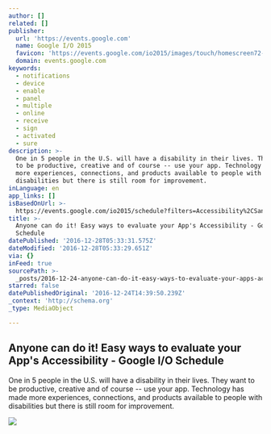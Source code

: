 ```yaml
---
author: []
related: []
publisher:
  url: 'https://events.google.com'
  name: Google I/O 2015
  favicon: 'https://events.google.com/io2015/images/touch/homescreen72-fav.png'
  domain: events.google.com
keywords:
  - notifications
  - device
  - enable
  - panel
  - multiple
  - online
  - receive
  - sign
  - activated
  - sure
description: >-
  One in 5 people in the U.S. will have a disability in their lives. They want
  to be productive, creative and of course -- use your app. Technology has made
  more experiences, connections, and products available to people with
  disabilities but there is still room for improvement.
inLanguage: en
app_links: []
isBasedOnUrl: >-
  https://events.google.com/io2015/schedule?filters=Accessibility%2CSandbox%20talks&sid=9259a197-b6d4-e411-b87f-00155d5066d7#day1/9259a197-b6d4-e411-b87f-00155d5066d7
title: >-
  Anyone can do it! Easy ways to evaluate your App's Accessibility - Google I/O
  Schedule
datePublished: '2016-12-28T05:33:31.575Z'
dateModified: '2016-12-28T05:33:29.651Z'
via: {}
inFeed: true
sourcePath: >-
  _posts/2016-12-24-anyone-can-do-it-easy-ways-to-evaluate-your-apps-accessibi.md
starred: false
datePublishedOriginal: '2016-12-24T14:39:50.239Z'
_context: 'http://schema.org'
_type: MediaObject

---
```

<article style=""><h1>Anyone can do it! Easy ways to evaluate your App's Accessibility - Google I/O Schedule</h1><p>One in 5 people in the U.S. will have a disability in their lives. They want to be productive, creative and of course -- use your app. Technology has made more experiences, connections, and products available to people with disabilities but there is still room for improvement.</p><img src="https://storage.googleapis.com/io2015-data.appspot.com/images/sessions/__w-200-400-600-800-1000__/9259a197-b6d4-e411-b87f-00155d5066d7.jpg" /></article>
